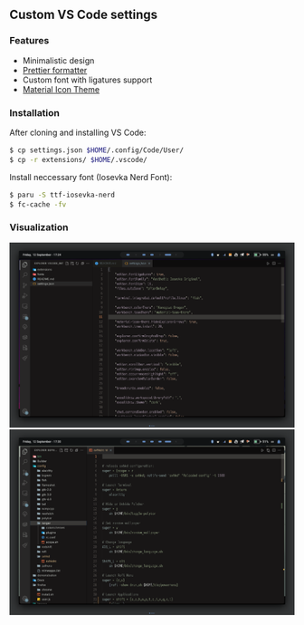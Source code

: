 ## Custom VS Code settings
### Features
- Minimalistic design
- [Prettier formatter](https://marketplace.visualstudio.com/items?itemName=esbenp.prettier-vscode)
- Custom font with ligatures support
- [Material Icon Theme](https://marketplace.visualstudio.com/items?itemName=PKief.material-icon-theme)

### Installation

After cloning and installing VS Code:
```bash
$ cp settings.json $HOME/.config/Code/User/
$ cp -r extensions/ $HOME/.vscode/
```

Install neccessary font (Iosevka Nerd Font):
```bash
$ paru -S ttf-iosevka-nerd
$ fc-cache -fv
```

### Visualization
![photo](assets/result_1.png)
![photo](assets/result_2.png)
